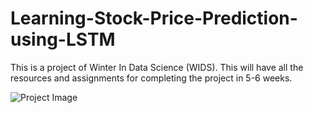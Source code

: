 # Learning-Stock-Price-Prediction-using-LSTM
This is a project of Winter In Data Science (WIDS). This will have all the resources and assignments for completing the project in 5-6 weeks.

![Project Image](images/competitive_programming.png)
